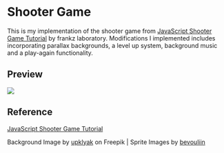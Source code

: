 # Shooter Game
This is my implementation of the shooter game from [JavaScript Shooter Game Tutorial](https://www.youtube.com/watch?v=gCa0z4B-CRo&ab_channel=Frankslaboratory) by frankz laboratory.
Modifications I implemented includes incorporating parallax backgrounds, a level up system, background music and a play-again functionality.

## Preview
<img src="./images/shootergamepreview.gif">


## Reference
[JavaScript Shooter Game Tutorial](https://www.youtube.com/watch?v=gCa0z4B-CRo&ab_channel=Frankslaboratory)</br>
<p>Background Image by <a href="https://www.freepik.com/free-vector/fantasy-landscape-with-magic-mushrooms-plants-alien-planet-sunset-vector-parallax-background-2d-animation-with-cartoon-illustration-fantastic-nature-with-giant-toadstools_21219672.htm#page=2&query=parallax&position=4&from_view=keyword">upklyak</a> on Freepik | Sprite Images by <a href="https://bevouliin.com/category/game-asset/game-characters/">bevouliin</a></p></br>